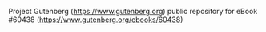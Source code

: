 Project Gutenberg (https://www.gutenberg.org) public repository for eBook #60438 (https://www.gutenberg.org/ebooks/60438)
